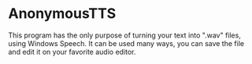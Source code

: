# AnonymousTTS
This program has the only purpose of turning your text into ".wav" files, using Windows Speech. It can be used many ways, you can save the file and edit it on your favorite audio editor.
